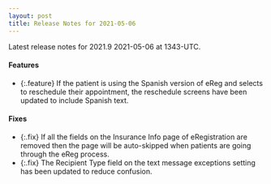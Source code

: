 ```yaml
---
layout: post
title: Release Notes for 2021-05-06
---
```


Latest release notes for 2021.9 2021-05-06 at 1343-UTC.

<div class='features' markdown='1'>

#### Features

- {:.feature} If the patient is using the Spanish version of eReg and selects to reschedule their appointment, the reschedule screens have been updated to include Spanish text.

</div>

<div class='fixes' markdown='1'>

#### Fixes

- {:.fix} If all the fields on the Insurance Info page of eRegistration are removed then the page will be auto-skipped when patients are going through the eReg process.
- {:.fix} The Recipient Type field on the text message exceptions setting has been updated to reduce confusion.

</div>

